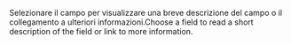 <span data-ttu-id="6963f-101">Selezionare il campo per visualizzare una breve descrizione del campo o il collegamento a ulteriori informazioni.</span><span class="sxs-lookup"><span data-stu-id="6963f-101">Choose a field to read a short description of the field or link to more information.</span></span>
